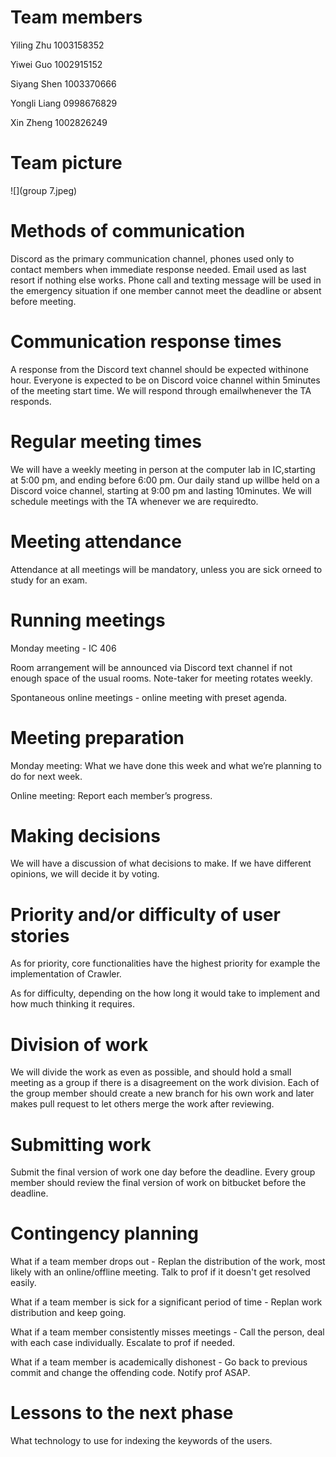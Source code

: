 # Team members

Yiling Zhu 1003158352

Yiwei Guo 1002915152

Siyang Shen 1003370666

Yongli Liang 0998676829

Xin Zheng 1002826249

# Team picture
![](group 7.jpeg)

# Methods of communication
Discord as the primary communication channel, phones used only to contact members when immediate response needed. Email used as last resort if nothing else works. Phone call and texting message will be used in the emergency situation if one member cannot meet the deadline or absent before meeting. 

# Communication response times
A​ ​response​ ​from​ ​the​ Discord ​text channel​ ​should​ ​be​ ​expected​ ​within​ ​one​ ​hour.​ ​Everyone​ ​is expected​ ​to​ ​be​ ​on​ Discord voice channel ​within​ ​5​ ​minutes​ ​of​ ​the​ ​meeting​ ​start​ ​time.​ ​We​ ​will​ ​respond​ ​through email​ ​whenever​ ​the​ ​TA​ ​responds.

# Regular meeting times
We​ ​will​ ​have​ ​a​ ​weekly​ ​meeting​ ​in​ ​person​ ​at​ ​the​ ​computer​ ​lab​ ​in​ ​IC,​ ​starting​ ​at​ ​5:00​ ​pm​,​ ​and​ ​ending​ ​before​ ​6:00​ ​pm.​ ​Our​ ​daily​ ​stand​ ​up​ ​will​ ​be​ ​held​ ​on​ ​a​ Discord voice channel, starting​ ​at​ ​9:00​ ​pm​ ​and​ ​lasting​ ​10​ ​minutes.​ ​We​ ​will​ ​schedule​ ​meetings​ ​with​ ​the​ ​TA​ ​whenever we​ ​are​ ​required​ ​to.

# Meeting attendance
Attendance​ ​at​ ​all​ ​meetings​ ​will​ ​be​ ​mandatory,​ ​unless​ ​you​ ​are​ ​sick​ ​or​ ​need​ ​to​ ​study​ ​for​ ​an exam.

# Running meetings
Monday meeting - IC 406

Room arrangement will be announced via Discord text channel if not enough space of the usual rooms. Note-taker for meeting rotates weekly.

Spontaneous online meetings - online meeting with preset agenda.

# Meeting preparation
Monday meeting: What we have done this week and what we’re planning to do for next week.

Online meeting: Report each member’s progress.

# Making decisions
We will have a discussion of what decisions to make. If we have different opinions, we will decide it by voting.

# Priority and/or difficulty  of user stories

As for priority, core functionalities have the highest priority for example the implementation of Crawler.

As for difficulty, depending on the how long it would take to implement and how much thinking it requires.

# Division of work
We will divide the work as even as possible, and should hold a small meeting as a group if there is a disagreement on the work division. Each of the group member should create a new branch for his own work and later makes pull request to let others merge the work after reviewing.

# Submitting work
Submit the final version of work one day before the deadline. Every group member should review the final version of work on bitbucket before the deadline.  

# Contingency planning
What if a team member drops out - Replan the distribution of the work, most likely with an online/offline meeting. Talk to prof if it doesn't get resolved easily.

What if a team member is sick for a significant period of time - Replan work distribution and keep going.

What if a team member consistently misses meetings - Call the person, deal with each case individually. Escalate to prof if needed.

What if a team member is academically dishonest - Go back to previous commit and change the offending code. Notify prof ASAP.

# Lessons to the next phase
What technology to use for indexing the keywords of the users.

